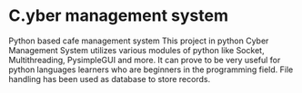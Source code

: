 # C.yber management system
 Python based cafe management system 
This project in python Cyber Management System utilizes various modules of python like Socket, Multithreading, PysimpleGUI and more. It can prove to be very useful for python languages learners who are beginners in the programming field. File handling has been used as database to store records.
